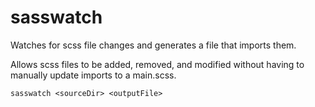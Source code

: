 # sasswatch
Watches for scss file changes and generates a file that imports them.

Allows scss files to be added, removed, and modified without having to manually update imports to a main.scss.

`sasswatch <sourceDir> <outputFile>`

